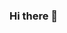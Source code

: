 ### Hi there 👋

<!--
**Daisyliu6/Daisyliu6** is a ✨ _special_ ✨ repository because its `README.md` (this file) appears on your GitHub profile.

Here are some ideas to get you started:

### 🔭 I’m currently working on ...
### 🌱 I’m currently learning ...
### 👯 I’m looking to collaborate on ...
### 🤔 I’m looking for help with ...
### 💬 Ask me about ...
### 📫 How to reach me: https://www.linkedin.com/in/daisy-l-365396160/
### 😄 Pronouns: ...
### ⚡ Fun fact: Like taking photos of sunset silhouette 😊
-->

